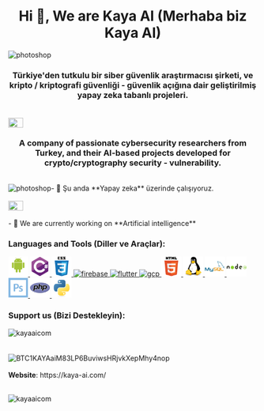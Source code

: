 <h1 align="center">Hi 👋, We are Kaya AI (Merhaba biz Kaya AI)</h1>
 <img src="https://upload.wikimedia.org/wikipedia/commons/thumb/b/b4/Flag_of_Turkey.svg/220px-Flag_of_Turkey.svg.png" alt="photoshop" width="30" height="20"/><h3 align="center">Türkiye'den tutkulu bir siber güvenlik araştırmacısı şirketi, ve kripto / kriptografi güvenliği - güvenlik açığına dair geliştirilmiş yapay zeka tabanlı projeleri.<br><br><p align="left"> <img src="https://upload.wikimedia.org/wikipedia/en/thumb/a/a4/Flag_of_the_United_States.svg/1200px-Flag_of_the_United_States.svg.png" width="30" height="20" /> </p>A company of passionate cybersecurity researchers from Turkey, and their AI-based projects developed for crypto/cryptography security - vulnerability.</h3>
<br>
<img src="https://upload.wikimedia.org/wikipedia/commons/thumb/b/b4/Flag_of_Turkey.svg/220px-Flag_of_Turkey.svg.png" alt="photoshop" width="30" height="20"/>- 🔭 Şu anda **Yapay zeka** üzerinde çalışıyoruz.<br><br>
<img src="https://upload.wikimedia.org/wikipedia/en/thumb/a/a4/Flag_of_the_United_States.svg/1200px-Flag_of_the_United_States.svg.png" width="30" height="20" /> </p>- 🔭 We are currently working on **Artificial intelligence**

<h3 align="left">Languages and Tools (Diller ve Araçlar):</h3>
<p align="left"> <a href="https://developer.android.com" target="_blank" rel="noreferrer"> <img src="https://raw.githubusercontent.com/devicons/devicon/master/icons/android/android-original-wordmark.svg" alt="android" width="40" height="40"/> </a> <a href="https://www.w3schools.com/cs/" target="_blank" rel="noreferrer"> <img src="https://raw.githubusercontent.com/devicons/devicon/master/icons/csharp/csharp-original.svg" alt="csharp" width="40" height="40"/> </a> <a href="https://www.w3schools.com/css/" target="_blank" rel="noreferrer"> <img src="https://raw.githubusercontent.com/devicons/devicon/master/icons/css3/css3-original-wordmark.svg" alt="css3" width="40" height="40"/> </a> <a href="https://firebase.google.com/" target="_blank" rel="noreferrer"> <img src="https://www.vectorlogo.zone/logos/firebase/firebase-icon.svg" alt="firebase" width="40" height="40"/> </a> <a href="https://flutter.dev" target="_blank" rel="noreferrer"> <img src="https://www.vectorlogo.zone/logos/flutterio/flutterio-icon.svg" alt="flutter" width="40" height="40"/> </a> <a href="https://cloud.google.com" target="_blank" rel="noreferrer"> <img src="https://www.vectorlogo.zone/logos/google_cloud/google_cloud-icon.svg" alt="gcp" width="40" height="40"/> </a> <a href="https://www.w3.org/html/" target="_blank" rel="noreferrer"> <img src="https://raw.githubusercontent.com/devicons/devicon/master/icons/html5/html5-original-wordmark.svg" alt="html5" width="40" height="40"/> </a> <a href="https://www.linux.org/" target="_blank" rel="noreferrer"> <img src="https://raw.githubusercontent.com/devicons/devicon/master/icons/linux/linux-original.svg" alt="linux" width="40" height="40"/> </a> <a href="https://www.mysql.com/" target="_blank" rel="noreferrer"> <img src="https://raw.githubusercontent.com/devicons/devicon/master/icons/mysql/mysql-original-wordmark.svg" alt="mysql" width="40" height="40"/> </a> <a href="https://nodejs.org" target="_blank" rel="noreferrer"> <img src="https://raw.githubusercontent.com/devicons/devicon/master/icons/nodejs/nodejs-original-wordmark.svg" alt="nodejs" width="40" height="40"/> </a> <a href="https://www.photoshop.com/en" target="_blank" rel="noreferrer"> <img src="https://raw.githubusercontent.com/devicons/devicon/master/icons/photoshop/photoshop-line.svg" alt="photoshop" width="40" height="40"/> </a> <a href="https://www.php.net" target="_blank" rel="noreferrer"> <img src="https://raw.githubusercontent.com/devicons/devicon/master/icons/php/php-original.svg" alt="php" width="40" height="40"/> </a> <a href="https://www.python.org" target="_blank" rel="noreferrer"> <img src="https://raw.githubusercontent.com/devicons/devicon/master/icons/python/python-original.svg" alt="python" width="40" height="40"/> </a> </p>

<h3 align="left">Support us (Bizi Destekleyin):</h3>
<p><a href="https://www.buymeacoffee.com/kayaaicom"> <img align="left" src="https://cdn.buymeacoffee.com/buttons/v2/default-yellow.png" height="50" width="210" alt="kayaaicom" /></a></p><br><br>
<br><img src="https://bitcoin.org/img/icons/logotop.svg?1687792074" width="100" alt="BTC">1KAYAaiM83LP6BuviwsHRjvkXepMhy4nop
<br><br>
<b>Website</b>: https://kaya-ai.com/
<br><br>
<p align="left"> <img src="https://komarev.com/ghpvc/?username=kayaaicom&label=Profile%20views&color=0e75b6&style=flat" alt="kayaaicom" /> </p>
